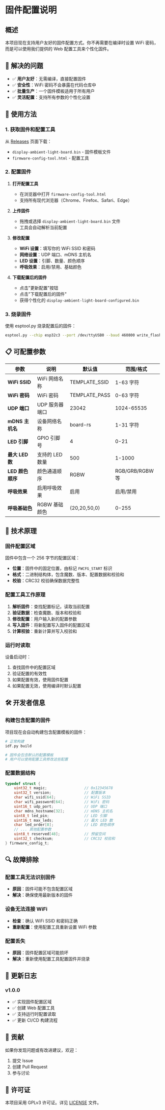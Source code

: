 # 固件配置说明

## 概述

本项目现在支持用户友好的固件配置方式。你不再需要在编译时设置 WiFi 密码，而是可以使用我们提供的 Web 配置工具来个性化固件。

## 🎯 解决的问题

- ✅ **用户友好**：无需编译，直接配置固件
- ✅ **安全性**：WiFi 密码不会暴露在代码仓库中
- ✅ **批量生产**：一个固件模板适用于所有用户
- ✅ **灵活配置**：支持所有参数的个性化设置

## 🚀 使用方法

### 1. 获取固件和配置工具

从 [Releases](../../releases) 页面下载：
- `display-ambient-light-board.bin` - 固件模板文件
- `firmware-config-tool.html` - 配置工具

### 2. 配置固件

1. **打开配置工具**
   - 在浏览器中打开 `firmware-config-tool.html`
   - 支持所有现代浏览器（Chrome、Firefox、Safari、Edge）

2. **上传固件**
   - 拖拽或选择 `display-ambient-light-board.bin` 文件
   - 工具会自动解析当前配置

3. **修改配置**
   - **WiFi 设置**：填写你的 WiFi SSID 和密码
   - **网络设置**：UDP 端口、mDNS 主机名
   - **LED 设置**：引脚、数量、颜色顺序
   - **呼吸效果**：启用/禁用、基础颜色

4. **下载配置后的固件**
   - 点击"更新配置"按钮
   - 点击"下载配置后的固件"
   - 获得个性化的 `display-ambient-light-board-configured.bin`

### 3. 烧录固件

使用 esptool.py 烧录配置后的固件：

```bash
esptool.py --chip esp32c3 --port /dev/ttyUSB0 --baud 460800 write_flash 0x0 display-ambient-light-board-configured.bin
```

## 📋 可配置参数

| 参数 | 说明 | 默认值 | 范围/格式 |
|------|------|--------|-----------|
| **WiFi SSID** | WiFi 网络名称 | TEMPLATE_SSID | 1-63 字符 |
| **WiFi 密码** | WiFi 密码 | TEMPLATE_PASS | 0-63 字符 |
| **UDP 端口** | UDP 服务器端口 | 23042 | 1024-65535 |
| **mDNS 主机名** | 设备网络名称 | board-rs | 1-31 字符 |
| **LED 引脚** | GPIO 引脚号 | 4 | 0-21 |
| **最大 LED 数** | 支持的 LED 数量 | 500 | 1-1000 |
| **LED 颜色顺序** | 颜色通道顺序 | RGBW | RGB/GRB/RGBW 等 |
| **呼吸效果** | 启用呼吸效果 | 启用 | 启用/禁用 |
| **呼吸基础色** | RGBW 基础颜色 | (20,20,50,0) | 0-255 |

## 🔧 技术原理

### 固件配置区域

固件中包含一个 256 字节的配置区域：
- **位置**：固件中的固定位置，由标记 `FWCFG_START` 标识
- **格式**：二进制结构体，包含魔数、版本、配置数据和校验和
- **校验**：CRC32 校验确保数据完整性

### 配置工具工作原理

1. **解析固件**：查找配置标记，读取当前配置
2. **验证数据**：检查魔数、版本和校验和
3. **修改配置**：用户输入新的配置参数
4. **写入固件**：将新配置写入固件的配置区域
5. **计算校验**：重新计算并写入校验和

### 运行时读取

设备启动时：
1. 查找固件中的配置区域
2. 验证配置的有效性
3. 如果配置有效，使用固件配置
4. 如果配置无效，使用编译时默认配置

## 🛠️ 开发者信息

### 构建包含配置的固件

项目现在会自动构建包含配置模板的固件：

```bash
# 正常构建
idf.py build

# 固件会包含默认的配置模板
# 用户可以使用配置工具修改这些配置
```

### 配置数据结构

```c
typedef struct {
    uint32_t magic;                 // 0x12345678
    uint32_t version;               // 配置版本
    char wifi_ssid[64];             // WiFi SSID
    char wifi_password[64];         // WiFi 密码
    uint16_t udp_port;              // UDP 端口
    char mdns_hostname[32];         // mDNS 主机名
    uint8_t led_pin;                // LED 引脚
    uint16_t max_leds;              // 最大 LED 数
    char led_order[8];              // LED 颜色顺序
    // ... 其他配置参数
    uint8_t reserved[48];           // 预留空间
    uint32_t checksum;              // CRC32 校验和
} firmware_config_t;
```

## 🔍 故障排除

### 配置工具无法识别固件

- **原因**：固件可能不包含配置区域
- **解决**：确保使用最新版本的固件

### 设备无法连接 WiFi

- **检查**：确认 WiFi SSID 和密码正确
- **重新配置**：使用配置工具重新设置 WiFi 参数

### 配置丢失

- **原因**：固件配置区域可能损坏
- **解决**：重新使用配置工具配置固件并烧录

## 📝 更新日志

### v1.0.0
- ✅ 实现固件配置区域
- ✅ 创建 Web 配置工具
- ✅ 支持运行时配置读取
- ✅ 更新 CI/CD 构建流程

## 🤝 贡献

如果你发现问题或有改进建议，欢迎：
1. 提交 Issue
2. 创建 Pull Request
3. 参与讨论

## 📄 许可证

本项目采用 GPLv3 许可证。详见 [LICENSE](LICENSE) 文件。
